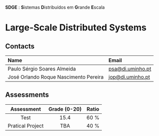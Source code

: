 **SDGE** : **S**istemas **D**istribuídos em **G**rande **E**scala
# Large-Scale Distributed Systems

## Contacts

| Name | Email |
| :------ | :-----------|
| Paulo Sérgio Soares Almeida | psa@di.uminho.pt |
| José Orlando Roque Nascimento Pereira | jop@di.uminho.pt |

## Assessments

| Assessment       | Grade (0-20) | Ratio |
| :-:              | :-:          |  :-:  |
| Test             | 15.4         |  60 % |
| Pratical Project | TBA          |  40 % |
